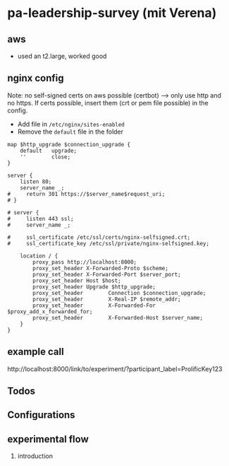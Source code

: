 # pa-leadership-survey (mit Verena)
## aws
- used an t2.large, worked good

## nginx config
Note: no self-signed certs on aws possible (certbot) --> only use http and no https. If certs possible, insert them (crt or pem file possible) in the config.

- Add file in `/etc/nginx/sites-enabled`
- Remove the `default` file in the folder


```
map $http_upgrade $connection_upgrade {
    default   upgrade;
    ''        close;
}

server {
    listen 80;
    server_name _;
#     return 301 https://$server_name$request_uri;
# }

# server {
#     listen 443 ssl;
#     server_name _;

#     ssl_certificate /etc/ssl/certs/nginx-selfsigned.crt;
#     ssl_certificate_key /etc/ssl/private/nginx-selfsigned.key;

    location / {
        proxy_pass http://localhost:8000;
        proxy_set_header X-Forwarded-Proto $scheme;
        proxy_set_header X-Forwarded-Port $server_port;
        proxy_set_header Host $host;
        proxy_set_header Upgrade $http_upgrade;
        proxy_set_header        Connection $connection_upgrade;
        proxy_set_header        X-Real-IP $remote_addr;
        proxy_set_header        X-Forwarded-For $proxy_add_x_forwarded_for;
        proxy_set_header        X-Forwarded-Host $server_name;
    }
}
```

## example call
http://localhost:8000/link/to/experiment/?participant_label=ProlificKey123


## Todos


## Configurations


## experimental flow
1. introduction

